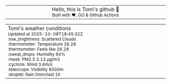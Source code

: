 
<div align="center">
<table>
<tbody>
<td align="center">
<img width="2000" height="0"><br>
Hello, this is Tomi's github 👋<br>
<sup>Built with ❤️, GO & Github Actions</sup><br>
<img width="2000" height="0">
</td>
</tbody>
</table>
</div>
<table>
<tbody>
<td align="left">
<img width="2000" height="0"><br>
Tomi's weather conditions<br>
<sup>Updated at 2025-10-08T18:45:32Z</sup><br>
<sup>:low_brightness: Scattered Clouds</sup><br>
<sup>:thermometer: Temperature 26.28 </sup><br>
<sup>:thermometer: Feels like 26.28</sup><br>
<sup>:sweat_drops: Humidity 84%</sup><br>
<sup>:mask: PM2.5 2.13 μg/m3</sup><br>
<sup>:cyclone: Wind 3.6m/s </sup><br>
<sup>:telescope: Visibility 8000m </sup><br>
<sup>:droplet: Rain 0mm/last 1h </sup><br>
<img width="2000" height="0">
</td>
<td align="left">
<img width="2000" height="0"><br>
<br>
<img width="2000" height="0">
</td>
</tbody>
</table>
</div>
    